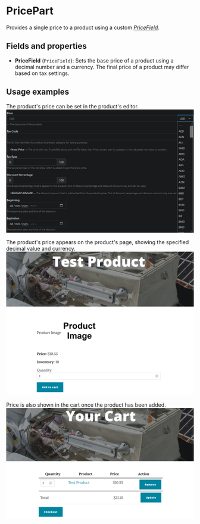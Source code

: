 # PricePart

Provides a single price to a product using a custom [_PriceField_](https://github.com/OrchardCMS/OrchardCore.Commerce/blob/main/src/Modules/OrchardCore.Commerce.ContentFields/Models/PriceField.cs).

## Fields and properties
- **PriceField** (`PriceField`): Sets the base price of a product using a decimal number and a currency. The final price of a product may differ based on tax settings.

## Usage examples
The product's price can be set in the product's editor.
![image](../assets/images/price-part/price-editor-example.png)

The product's price appears on the product's page, showing the specified decimal value and currency.
![image](../assets/images/price-part/price-display-example.png)

Price is also shown in the cart once the product has been added.
![image](../assets/images/price-part/price-cart-example.png)

